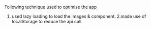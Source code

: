 Following technique used to optimise the app

1. used lazy loading to load the images & component.
2.made use of localStorage to reduce the api call.
